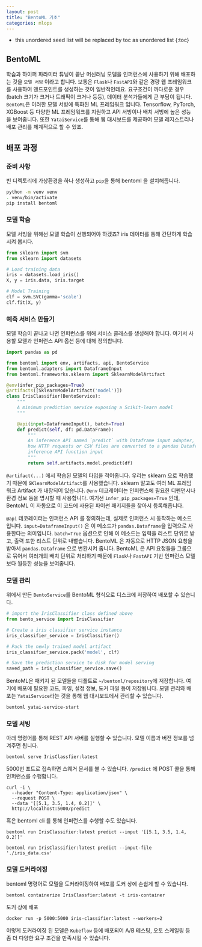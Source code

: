 ```yaml
---
layout: post
title: "BentoML 기초"
categories: mlops
---
```


* this unordered seed list will be replaced by toc as unordered list
{:toc}

## BentoML

학습과 하이퍼 파라미터 튜닝이 끝난 머신러닝 모델을 인퍼런스에 사용하기 위해 배포하는 것을 `모델 서빙` 이라고 합니다. 보통은 `Flask`나 `FastAPI`와 같은 경량 웹 프레임워크를 사용하여 앤드포인트를 생성하는 것이 일반적인데요. 요구조건이 까다로운 경우 (batch 크기가 크거나 트래픽이 크거나 등등), 데이터 분석가들에게 큰 부담이 됩니다. `BentoML`은 이러한 모델 서빙에 특화된 ML 프레임워크 입니다. Tensorflow, PyTorch, XGBoost 등 다양한 ML 프레임워크를 지원하고 API 서빙이나 배치 서빙에 높은 성능을 보여줍니다. 또한 `YataiService`를 통해 웹 대시보드를 제공하여 모델 레지스트리나 배포 관리를 체계적으로 할 수 있죠.

## 배포 과정

### 준비 사항

빈 디렉토리에 가상환경을 하나 생성하고 `pip`을 통해 bentoml 을 설치해줍니다.

```bash
python -m venv venv
. venv/bin/activate
pip install bentoml
```

### 모델 학습

모델 서빙을 위해선 모델 학습이 선행되어야 하겠죠? iris 데이터를 통해 간단하게 학습시켜 봅시다.

```python
from sklearn import svm
from sklearn import datasets

# Load training data
iris = datasets.load_iris()
X, y = iris.data, iris.target

# Model Training
clf = svm.SVC(gamma='scale')
clf.fit(X, y)
```

### 예측 서비스 만들기

모델 학습이 끝나고 나면 인퍼런스를 위해 서비스 클래스를 생성해야 합니다. 여기서 사용할 모델과 인퍼런스 API 옵션 등에 대해 정의합니다.

```python
import pandas as pd

from bentoml import env, artifacts, api, BentoService
from bentoml.adapters import DataframeInput
from bentoml.frameworks.sklearn import SklearnModelArtifact

@env(infer_pip_packages=True)
@artifacts([SklearnModelArtifact('model')])
class IrisClassifier(BentoService):
    """
    A minimum prediction service exposing a Scikit-learn model
    """

    @api(input=DataframeInput(), batch=True)
    def predict(self, df: pd.DataFrame):
        """
        An inference API named `predict` with Dataframe input adapter, which codifies
        how HTTP requests or CSV files are converted to a pandas Dataframe object as the
        inference API function input
        """
        return self.artifacts.model.predict(df)
```

`@artifact(...)` 에서 학습된 모델의 타입을 적어줍니다. 우리는 sklearn 으로 학습했기 때문에 `SKlearnModelArtifact`를 사용했습니다. sklearn 말고도 여러 ML 프레임워크 Artifact 가 내장되어 있습니다. `@env` 데코레이터는 인퍼런스에 필요한 디펜던시나 환경 정보 등을 명시할 때 사용합니다. 여기선 `infer_pip_packages=True` 인데, BentoML 이 자동으로 이 코드에 사용된 파이썬 패키지들을 찾아서 등록해줍니다. 


`@api` 데코레이터는 인퍼런스 API 를 정의하는데, 실제로 인퍼런스 시 동작하는 메소드입니다. `input=DataframeInput()` 은 이 메소드가 `pandas.Dataframe`을 입력으로 사용한다는 의미입니다. `batch=True` 옵션으로 인해 이 메소드는 입력을 리스트 단위로 받고, 출력 또한 리스트 단위로 내뱉습니다. BentoML 은 자동으로 HTTP JSON 요청을 받아서 `pandas.Dataframe` 으로 변환시켜 줍니다. BentoML 은 API 요청들을 그룹으로 묶어서 여러개의 배치 단위로 처리하기 때문에 `Flask`나 `FastAPI` 기반 인퍼런스 모델보다 월등한 성능을 보여줍니다.

### 모델 관리

위에서 만든 `BentoService`를 BentoML 형식으로 디스크에 저장하여 배포할 수 있습니다.

```python
# import the IrisClassifier class defined above
from bento_service import IrisClassifier

# Create a iris classifier service instance
iris_classifier_service = IrisClassifier()

# Pack the newly trained model artifact
iris_classifier_service.pack('model', clf)

# Save the prediction service to disk for model serving
saved_path = iris_classifier_service.save()
```

BentoML은 패키지 된 모델들을 디폴트로 `~/bentoml/repository`에 저장합니다. 여기에 배포에 필요한 코드, 파일, 설정 정보, 도커 파일 등이 저장됩니다. 모델 관리와 배포는 `YataiService`라는 것을 통해 웹 대시보드에서 관리할 수 있습니다.

```bash
bentoml yatai-service-start
```

### 모델 서빙

아래 명령어를 통해 REST API 서버를 실행할 수 있습니다. 모델 이름과 버전 정보를 넘겨주면 됩니다.

```
bentoml serve IrisClassfier:latest
```

5000번 포트로 접속하면 스웨거 문서를 볼 수 있습니다. `/predict` 에 POST 콜을 통해 인퍼런스를 수행합니다.

```
curl -i \
  --header "Content-Type: application/json" \
  --request POST \
  --data '[[5.1, 3.5, 1.4, 0.2]]' \
  http://localhost:5000/predict
```

혹은 bentoml cli 를 통해 인퍼런스를 수행할 수도 있습니다.

```
bentoml run IrisClassifier:latest predict --input '[[5.1, 3.5, 1.4, 0.2]]'

bentoml run IrisClassifier:latest predict --input-file './iris_data.csv'
```

### 모델 도커라이징

bentoml 명령어로 모델을 도커라이징하여 배포를 도커 상에 손쉽게 할 수 있습니다.

```
bentoml containerize IrisClassfier:latest -t iris-container
```

도커 상에 배포

```
docker run -p 5000:5000 iris-classifier:latest --workers=2
```

이렇게 도커라이징 된 모델은 `Kubeflow` 등에 배포되어 A/B 테스팅, 오토 스케일링 등 좀 더 다양한 요구 조건을 만족시킬 수 있습니다.
